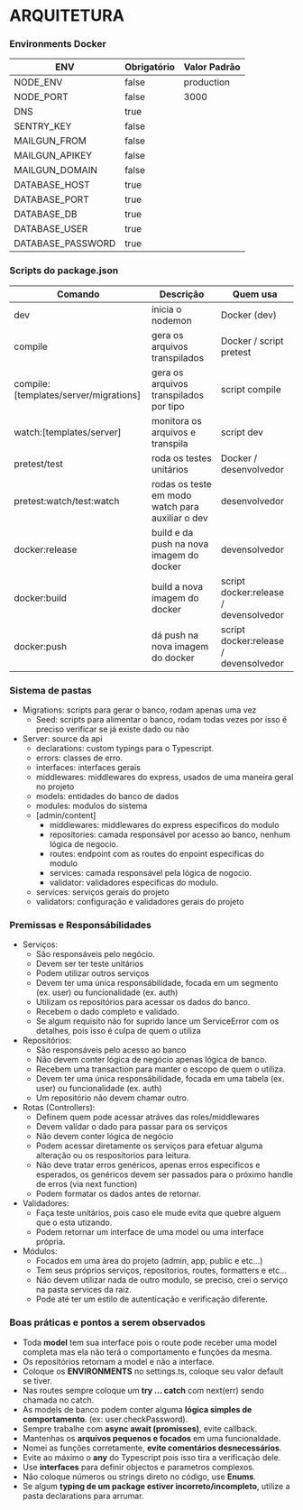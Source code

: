 ARQUITETURA
===========

### Environments Docker

| ENV               | Obrigatório | Valor Padrão |
|-------------------|-------------|--------------|
| NODE_ENV          | false       | production   |
| NODE_PORT         | false       | 3000         |
| DNS               | true        |              |
| SENTRY_KEY        | false       |              |
| MAILGUN_FROM      | false       |              |
| MAILGUN_APIKEY    | false       |              |
| MAILGUN_DOMAIN    | false       |              |
| DATABASE_HOST     | true        |              |
| DATABASE_PORT     | true        |              |
| DATABASE_DB       | true        |              |
| DATABASE_USER     | true        |              |
| DATABASE_PASSWORD | true        |              |

### Scripts do package.json

| Comando                               | Descrição                                        | Quem usa                              |
|---------------------------------------|--------------------------------------------------|---------------------------------------|
| dev                                   | inicia o nodemon                                 | Docker (dev)                          |
| compile                               | gera os arquivos transpilados                    | Docker / script pretest               |
| compile:[templates/server/migrations] | gera os arquivos transpilados por tipo           | script compile                        |
| watch:[templates/server]              | monitora os arquivos e transpila                 | script dev                            |
| pretest/test                          | roda os testes unitários                         | Docker / desenvolvedor                |
| pretest:watch/test:watch              | rodas os teste em modo watch para auxiliar o dev | desenvolvedor                         |
| docker:release                        | build e da push na nova imagem do docker         | devensolvedor                         |
| docker:build                          | build a nova imagem do docker                    | script docker:release / devensolvedor |
| docker:push                           | dá push na nova imagem do docker                 | script docker:release / devensolvedor |

### Sistema de pastas

* Migrations: scripts para gerar o banco, rodam apenas uma vez
    * Seed: 
      scripts para alimentar o banco, rodam todas vezes por isso é 
      preciso verificar se já existe dado ou não
* Server: source da api
    * declarations: custom typings para o Typescript.
    * errors: classes de erro.
    * interfaces: interfaces gerais
    * middlewares: middlewares do express, usados de uma maneira geral no projeto
    * models: entidades do banco de dados
    * modules: modulos do sistema
    * [admin/content]
        * middlewares: middlewares do express especificos do modulo
        * repositories: camada responsável por acesso ao banco, nenhum lógica de negocio.
        * routes: endpoint com as routes do enpoint especificas do modulo
        * services: camada responsável pela lógica de nogocio.
        * validator: validadores especificas do modulo.
    * services: serviços gerais do projeto
    * validators: configuração e validadores gerais do projeto

### Premissas e Responsábilidades

* Serviços:
    * São responsáveis pelo negócio.
    * Devem ser ter teste unitários
    * Podem utilizar outros serviços
    * Devem ter uma única responsábilidade, focada em um segmento (ex. user) ou funcionalidade (ex. auth)
    * Utilizam os repositórios para acessar os dados do banco.
    * Recebem o dado completo e validado.
    * Se algum requisito não for suprido lance um ServiceError com os detalhes, pois isso é culpa de quem o utiliza
* Repositórios:
    * São responsáveis pelo acesso ao banco
    * Não devem conter lógica de negócio apenas lógica de banco.
    * Recebem uma transaction para manter o escopo de quem o utiliza.
    * Devem ter uma única responsábilidade, focada em uma tabela (ex. user) ou funcionalidade (ex. auth)
    * Um repositório não devem chamar outro.
* Rotas (Controllers):
    * Definem quem pode acessar atráves das roles/middlewares
    * Devem validar o dado para passar para os serviços
    * Não devem conter lógica de negócio
    * Podem acessar diretamente os serviços para efetuar alguma alteração ou os respositorios para leitura.
    * Não deve tratar erros genéricos, apenas erros especificos e esperados, os genéricos devem ser passados para o próximo handle de erros (via next function)
    * Podem formatar os dados antes de retornar.
* Validadores:
    * Faça teste unitários, pois caso ele mude evita que quebre alguem que o esta utizando.
    * Podem retornar um interface de uma model ou uma interface própria.
* Módulos:
    * Focados em uma área do projeto (admin, app, public e etc...)
    * Tem seus próprios serviços, repositorios, routes, formatters e etc...
    * Não devem utilizar nada de outro modulo, se preciso, crei o serviço na pasta services da raiz.
    * Pode até ter um estilo de autenticação e verificação diferente.

### Boas práticas e pontos a serem observados

* Toda **model** tem sua interface pois o route pode receber uma model completa mas ela não terá o comportamento e funções da mesma.
* Os repositórios retornam a model e não a interface.
* Coloque os **ENVIRONMENTS** no settings.ts, coloque seu valor default se tiver.
* Nas routes sempre coloque um **try ... catch** com next(err) sendo chamada no catch.
* As models de banco podem conter alguma **lógica simples de comportamento**. (ex: user.checkPassword).
* Sempre trabalhe com **async await (promisses)**, evite callback.
* Mantenhas os **arquivos pequenos e focados** em uma funcionaldade.
* Nomei as funções corretamente, **evite comentários desnecessários**.
* Evite ao máximo o **any** do Typescript pois isso tira a verificação dele.
* Use **interfaces** para definir objectos e parametros complexos. 
* Não coloque números ou strings direto no código, use **Enums**.
* Se algum **typing de um package estiver incorreto/incompleto**, utilize a pasta declarations para arrumar.
